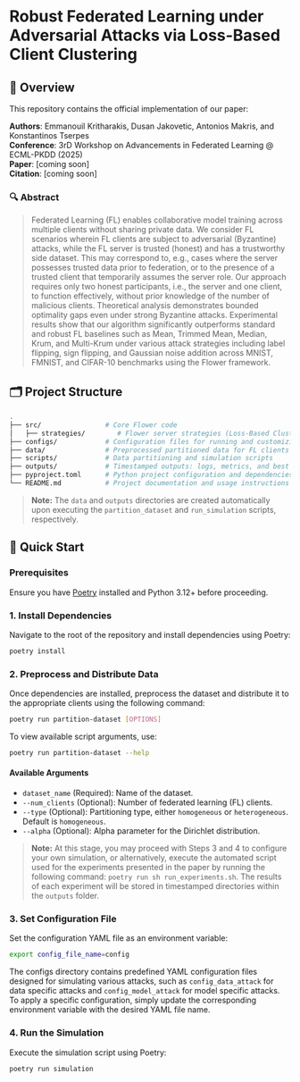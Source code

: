 # Robust Federated Learning under Adversarial Attacks via Loss-Based Client Clustering


## 📝 Overview

This repository contains the official implementation of our paper:

**Authors**: Emmanouil Kritharakis, Dusan Jakovetic, Antonios Makris, and Konstantinos Tserpes   
**Conference**: 3rD Workshop on Advancements in Federated Learning @ ECML-PKDD (2025)  
**Paper**: [coming soon]  
**Citation**: [coming soon]

### 🔍 Abstract
> Federated Learning (FL) enables collaborative model training across multiple clients without sharing private data. 
We consider FL scenarios wherein FL clients are subject to adversarial (Byzantine) attacks, while the FL server is trusted (honest) and has a trustworthy side
dataset. This may correspond to, e.g., cases where the server possesses
trusted data prior to federation, or to the presence of a trusted client
that temporarily assumes the server role. Our approach requires only two
honest participants, i.e., the server and one client, to function effectively,
without prior knowledge of the number of malicious clients. Theoretical analysis demonstrates bounded optimality gaps even under strong
Byzantine attacks. Experimental results show that our algorithm significantly outperforms standard and robust FL baselines such as Mean,
Trimmed Mean, Median, Krum, and Multi-Krum under various attack
strategies including label flipping, sign flipping, and Gaussian noise addition across MNIST, FMNIST, and CIFAR-10 benchmarks using the
Flower framework.

## 🗂️ Project Structure

```bash
.
├── src/                # Core Flower code
│   ├── strategies/        # Flower server strategies (Loss-Based Clustering (ours), Mean, Trimmed Mean, Median, Krum, Multi Krum) 
├── configs/            # Configuration files for running and customizing experiments
├── data/               # Preprocessed partitioned data for FL clients
├── scripts/            # Data partitioning and simulation scripts
├── outputs/            # Timestamped outputs: logs, metrics, and best global model checkpoints per experiment
├── pyproject.toml      # Python project configuration and dependencies
└── README.md           # Project documentation and usage instructions
```

> **Note:** The `data` and `outputs` directories are created automatically upon executing the `partition_dataset` and `run_simulation` scripts, respectively.

## 🚀 Quick Start

### Prerequisites
Ensure you have [Poetry](https://python-poetry.org/docs/) installed and Python 3.12+ before proceeding.

### 1. Install Dependencies
Navigate to the root of the repository and install dependencies using Poetry:

```sh
poetry install
```

### 2. Preprocess and Distribute Data
Once dependencies are installed, preprocess the dataset and distribute it to the appropriate clients using the following command:

```sh
poetry run partition-dataset [OPTIONS]
```

To view available script arguments, use:

```sh
poetry run partition-dataset --help
```

#### Available Arguments
- `dataset_name` (Required): Name of the dataset.
- `--num_clients` (Optional): Number of federated learning (FL) clients.
- `--type` (Optional): Partitioning type, either `homogeneous` or `heterogeneous`. Default is `homogeneous`.
- `--alpha` (Optional): Alpha parameter for the Dirichlet distribution.

> **Note:** At this stage, you may proceed with Steps 3 and 4 to configure your own simulation, or alternatively, execute the automated script used for the experiments presented in the paper by running
the following command: `poetry run sh run_experiments.sh`. The results of each experiment will be stored in timestamped directories within the `outputs` folder.


### 3. Set Configuration File
Set the configuration YAML file as an environment variable:

```sh
export config_file_name=config
```
The configs directory contains predefined YAML configuration files designed for simulating various attacks, such as `config_data_attack` for data specific attacks 
and `config_model_attack` for model specific attacks.
To apply a specific configuration, simply update the corresponding environment variable with the desired YAML file name.

### 4. Run the Simulation
Execute the simulation script using Poetry:

```sh
poetry run simulation
```

